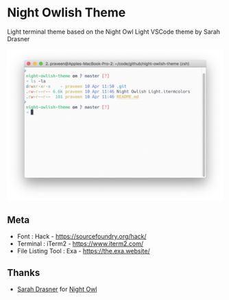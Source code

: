 # Night Owlish Theme

Light terminal theme based on the Night Owl Light VSCode theme by Sarah Drasner

![Light Theme](./screenshot-1.png)

## Meta

- Font : Hack - https://sourcefoundry.org/hack/
- Terminal : iTerm2 - https://www.iterm2.com/
- File Listing Tool : Exa - https://the.exa.website/

## Thanks

- [Sarah Drasner](https://github.com/sdras) for [Night Owl](https://github.com/sdras/night-owl-vscode-theme)
